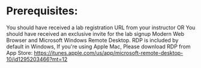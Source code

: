 # Prerequisites:

You should have received a lab registration URL from your instructor OR
You should have received an exclusive invite for the lab signup
Modern Web Browser and Microsoft Windows Remote Desktop. RDP is included by default in Windows, If you're using Apple Mac, Please download RDP from App Store: https://itunes.apple.com/us/app/microsoft-remote-desktop-10/id1295203466?mt=12
